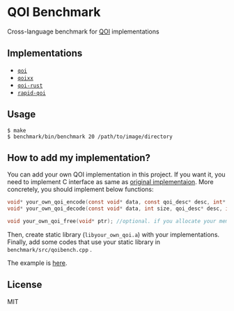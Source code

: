 # QOI Benchmark

Cross-language benchmark for [QOI](https://github.com/phoboslab/qoi) implementations

## Implementations

- [`qoi`](https://github.com/phoboslab/qoi)
- [`qoixx`](https://github.com/wx257osn2/qoixx)
- [`qoi-rust`](https://github.com/aldanor/qoi-rust)
- [`rapid-qoi`](https://github.com/zakarumych/rapid-qoi)

## Usage

```console
$ make
$ benchmark/bin/benchmark 20 /path/to/image/directory
```

## How to add my implementation?

You can add your own QOI implementation in this project.
If you want it, you need to implement C interface as same as [original implementaion](https://github.com/phoboslab/qoi).
More concretely, you should implement below functions:

```c
void* your_own_qoi_encode(const void* data, const qoi_desc* desc, int* out_len);
void* your_own_qoi_decode(const void* data, int size, qoi_desc* desc, int channels); // it's OK that the last argument doesn't work. In this project channels is same as desc.channels.

void your_own_qoi_free(void* ptr); //optional. if you allocate your memory in an unusual way, you can provide appropriate deallocation method.
```

Then, create static library (`libyour_own_qoi.a`) with your implementations.
Finally, add some codes that use your static library in `benchmark/src/qoibench.cpp` .

The example is [here](https://github.com/wx257osn2/qoi-benchmark/commit/bf6f803de2ac63cd0105cdb66bf458dbb0d6d25a).

## License

MIT
